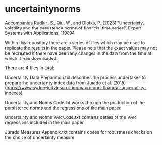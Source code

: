 # uncertaintynorms
Accompanies Rudkin, S., Qiu, W., and Dlotko, P. (2023) "Uncertainty, volatility and the persistence norms of financial time series", Expert Systems with Applications, 119894

Within this repository there are a series of files which may be used to replicate the results in the paper. Please note that the exact values may not be recreated if there have been any changes in the data from the time at which it was downloaded.

There are 4 files in total:
 
Uncertainty Data Preparation.txt describes the process undertaken to prepare the uncertainty index data from Jurado et al. (2015) (https://www.sydneyludvigson.com/macro-and-financial-uncertainty-indexes)

Uncertainty and Norms Code.txt works through the production of the persistence norms and the regressions of the main paper

Uncertainty and Norms VAR Code.txt contains details of the VAR regressions included in the main paper

Jurado Measures Appendix.txt contains codes for robustness checks on the choice of uncertainty measure
